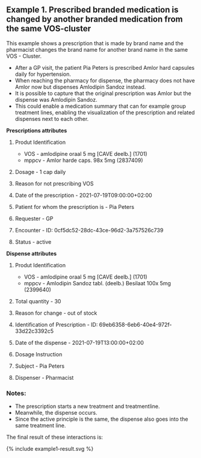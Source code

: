 ## Example 1. Prescribed branded medication is changed by another branded medication from the same VOS-cluster

This example shows a prescription that is made by brand name and the pharmacist changes the brand name for another brand name in the same VOS - Cluster.

* After a GP visit, the patient Pia Peters is prescribed Amlor hard capsules daily for hypertension.
* When reaching the pharmacy for dispense, the pharmacy does not have Amlor now but dispenses Amlodipin Sandoz instead.
* It is possible to capture that the original prescription was Amlor but the dispense was Amlodipin Sandoz.
* This could enable a medication summary that can for example group treatment lines, enabling the visualization of the prescription and related dispenses next to each other.

**Prescriptions attributes**
1. Produt Identification 
    * VOS - amlodipine oraal 5 mg [CAVE deelb.] (1701)
    * mppcv - Amlor harde caps. 98x 5mg (2837409)

2. Dosage - 1 cap daily
   
3. Reason for not prescribing VOS
   
4. Date of the prescription - 2021-07-19T09:00:00+02:00
  
5. Patient for whom the prescription is - Pia Peters
   
6. Requester - GP
   
7. Encounter - ID: 0cf5dc52-28dc-43ce-96d2-3a757526c739
   
8. Status - active
   
**Dispense attributes**
1. Produt Identification
    * VOS - amlodipine oraal 5 mg [CAVE deelb.] (1701)
    * mppcv - Amlodipin Sandoz tabl. (deelb.) Besilaat 100x 5mg (2399640)

2. Total quantity - 30
   
3. Reason for change - out of stock
   
4. Identification of Prescription - ID: 69eb6358-6eb6-40e4-972f-33d22c3392c5
   
5. Date of the dispense - 2021-07-19T13:00:00+02:00
   
6. Dosage Instruction 
   
7. Subject - Pia Peters

8. Dispenser - Pharmacist

### Notes:  
* The prescription starts a new treatment and treatmentline. 
* Meanwhile, the dispense  occurs. 
* Since the active principle is the same, the dispense also goes into the same treatment line.

The final result of these interactions is:  
  <div>
{% include example1-result.svg %}
</div>
